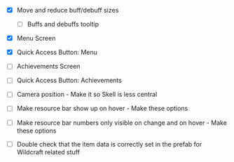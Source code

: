 - [x] Move and reduce buff/debuff sizes
	- [ ] Buffs and debuffs tooltip
- [x] Menu Screen
- [x] Quick Access Button: Menu
- [ ] Achievements Screen
- [ ] Quick Access Button: Achievements
- [ ] Camera position - Make it so Skell is less central
- [ ] Make resource bar show up on hover - Make these options
- [ ] Make resource bar numbers only visible on change and on hover - Make these options
- [ ] Double check that the item data is correctly set in the prefab for Wildcraft related stuff

